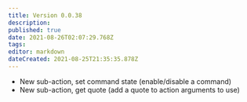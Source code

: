 ```yaml
---
title: Version 0.0.38
description:
published: true
date: 2021-08-26T02:07:29.768Z
tags:
editor: markdown
dateCreated: 2021-08-25T21:35:35.878Z
---
```


* New sub-action, set command state (enable/disable a command)
* New sub-action, get quote (add a quote to action arguments to use)